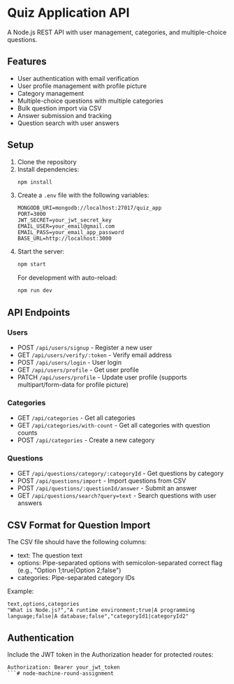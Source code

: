 # Quiz Application API

A Node.js REST API with user management, categories, and multiple-choice questions.

## Features

- User authentication with email verification
- User profile management with profile picture
- Category management
- Multiple-choice questions with multiple categories
- Bulk question import via CSV
- Answer submission and tracking
- Question search with user answers

## Setup

1. Clone the repository
2. Install dependencies:
   ```bash
   npm install
   ```
3. Create a `.env` file with the following variables:
   ```
   MONGODB_URI=mongodb://localhost:27017/quiz_app
   PORT=3000
   JWT_SECRET=your_jwt_secret_key
   EMAIL_USER=your_email@gmail.com
   EMAIL_PASS=your_email_app_password
   BASE_URL=http://localhost:3000
   ```
4. Start the server:
   ```bash
   npm start
   ```
   For development with auto-reload:
   ```bash
   npm run dev
   ```

## API Endpoints

### Users
- POST `/api/users/signup` - Register a new user
- GET `/api/users/verify/:token` - Verify email address
- POST `/api/users/login` - User login
- GET `/api/users/profile` - Get user profile
- PATCH `/api/users/profile` - Update user profile (supports multipart/form-data for profile picture)

### Categories
- GET `/api/categories` - Get all categories
- GET `/api/categories/with-count` - Get all categories with question counts
- POST `/api/categories` - Create a new category

### Questions
- GET `/api/questions/category/:categoryId` - Get questions by category
- POST `/api/questions/import` - Import questions from CSV
- POST `/api/questions/:questionId/answer` - Submit an answer
- GET `/api/questions/search?query=text` - Search questions with user answers

## CSV Format for Question Import

The CSV file should have the following columns:
- text: The question text
- options: Pipe-separated options with semicolon-separated correct flag (e.g., "Option 1;true|Option 2;false")
- categories: Pipe-separated category IDs

Example:
```csv
text,options,categories
"What is Node.js?","A runtime environment;true|A programming language;false|A database;false","categoryId1|categoryId2"
```

## Authentication

Include the JWT token in the Authorization header for protected routes:
```
Authorization: Bearer your_jwt_token
```#   n o d e - m a c h i n e - r o u n d - a s s i g n m e n t  
 